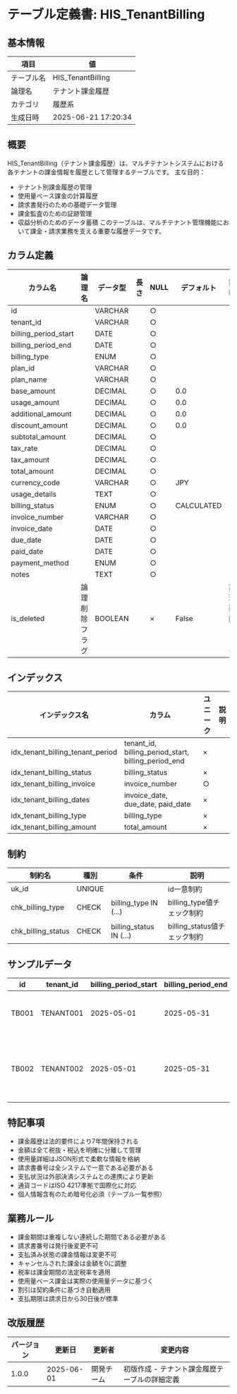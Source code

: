 # テーブル定義書: HIS_TenantBilling

## 基本情報

| 項目 | 値 |
|------|-----|
| テーブル名 | HIS_TenantBilling |
| 論理名 | テナント課金履歴 |
| カテゴリ | 履歴系 |
| 生成日時 | 2025-06-21 17:20:34 |

## 概要

HIS_TenantBilling（テナント課金履歴）は、マルチテナントシステムにおける各テナントの課金情報を履歴として管理するテーブルです。
主な目的：
- テナント別課金履歴の管理
- 使用量ベース課金の計算履歴
- 請求書発行のための基礎データ管理
- 課金監査のための証跡管理
- 収益分析のためのデータ蓄積
このテーブルは、マルチテナント管理機能において課金・請求業務を支える重要な履歴データです。


## カラム定義

| カラム名 | 論理名 | データ型 | 長さ | NULL | デフォルト | 説明 |
|----------|--------|----------|------|------|------------|------|
| id |  | VARCHAR |  | ○ |  |  |
| tenant_id |  | VARCHAR |  | ○ |  |  |
| billing_period_start |  | DATE |  | ○ |  |  |
| billing_period_end |  | DATE |  | ○ |  |  |
| billing_type |  | ENUM |  | ○ |  |  |
| plan_id |  | VARCHAR |  | ○ |  |  |
| plan_name |  | VARCHAR |  | ○ |  |  |
| base_amount |  | DECIMAL |  | ○ | 0.0 |  |
| usage_amount |  | DECIMAL |  | ○ | 0.0 |  |
| additional_amount |  | DECIMAL |  | ○ | 0.0 |  |
| discount_amount |  | DECIMAL |  | ○ | 0.0 |  |
| subtotal_amount |  | DECIMAL |  | ○ |  |  |
| tax_rate |  | DECIMAL |  | ○ |  |  |
| tax_amount |  | DECIMAL |  | ○ |  |  |
| total_amount |  | DECIMAL |  | ○ |  |  |
| currency_code |  | VARCHAR |  | ○ | JPY |  |
| usage_details |  | TEXT |  | ○ |  |  |
| billing_status |  | ENUM |  | ○ | CALCULATED |  |
| invoice_number |  | VARCHAR |  | ○ |  |  |
| invoice_date |  | DATE |  | ○ |  |  |
| due_date |  | DATE |  | ○ |  |  |
| paid_date |  | DATE |  | ○ |  |  |
| payment_method |  | ENUM |  | ○ |  |  |
| notes |  | TEXT |  | ○ |  |  |
| is_deleted | 論理削除フラグ | BOOLEAN |  | × | False | 論理削除フラグ |

## インデックス

| インデックス名 | カラム | ユニーク | 説明 |
|----------------|--------|----------|------|
| idx_tenant_billing_tenant_period | tenant_id, billing_period_start, billing_period_end | × |  |
| idx_tenant_billing_status | billing_status | × |  |
| idx_tenant_billing_invoice | invoice_number | ○ |  |
| idx_tenant_billing_dates | invoice_date, due_date, paid_date | × |  |
| idx_tenant_billing_type | billing_type | × |  |
| idx_tenant_billing_amount | total_amount | × |  |

## 制約

| 制約名 | 種別 | 条件 | 説明 |
|--------|------|------|------|
| uk_id | UNIQUE |  | id一意制約 |
| chk_billing_type | CHECK | billing_type IN (...) | billing_type値チェック制約 |
| chk_billing_status | CHECK | billing_status IN (...) | billing_status値チェック制約 |

## サンプルデータ

| id | tenant_id | billing_period_start | billing_period_end | billing_type | plan_id | plan_name | base_amount | usage_amount | additional_amount | discount_amount | subtotal_amount | tax_rate | tax_amount | total_amount | currency_code | usage_details | billing_status | invoice_number | invoice_date | due_date | paid_date | payment_method | notes |
|------|------|------|------|------|------|------|------|------|------|------|------|------|------|------|------|------|------|------|------|------|------|------|------|
| TB001 | TENANT001 | 2025-05-01 | 2025-05-31 | MONTHLY | PLAN_STANDARD | スタンダードプラン | 50000.0 | 15000.0 | 5000.0 | 3000.0 | 67000.0 | 0.1 | 6700.0 | 73700.0 | JPY | {"users": 25, "storage_gb": 150, "api_calls": 50000} | PAID | INV-2025-05-001 | 2025-06-01 | 2025-06-30 | 2025-06-15 | CREDIT_CARD | 5月分月額利用料金 |
| TB002 | TENANT002 | 2025-05-01 | 2025-05-31 | USAGE | PLAN_ENTERPRISE | エンタープライズプラン | 100000.0 | 45000.0 | 0.0 | 10000.0 | 135000.0 | 0.1 | 13500.0 | 148500.0 | JPY | {"users": 100, "storage_gb": 500, "api_calls": 200000, "premium_features": true} | INVOICED | INV-2025-05-002 | 2025-06-01 | 2025-06-30 | None | BANK_TRANSFER | 5月分従量課金（大容量利用） |

## 特記事項

- 課金履歴は法的要件により7年間保持される
- 金額は全て税抜・税込を明確に分離して管理
- 使用量詳細はJSON形式で柔軟な情報を格納
- 請求書番号は全システムで一意である必要がある
- 支払状況は外部決済システムとの連携により更新
- 通貨コードはISO 4217準拠で国際化に対応
- 個人情報含有のため暗号化必須（テーブル一覧参照）

## 業務ルール

- 課金期間は重複しない連続した期間である必要がある
- 請求書番号は発行後変更不可
- 支払済み状態の課金情報は変更不可
- キャンセルされた課金は金額を0に調整
- 税率は課金期間の法定税率を適用
- 使用量ベース課金は実際の使用量データに基づく
- 割引は契約条件に基づき自動適用
- 支払期限は請求日から30日後が標準

## 改版履歴

| バージョン | 更新日 | 更新者 | 変更内容 |
|------------|--------|--------|----------|
| 1.0.0 | 2025-06-01 | 開発チーム | 初版作成 - テナント課金履歴テーブルの詳細定義 |